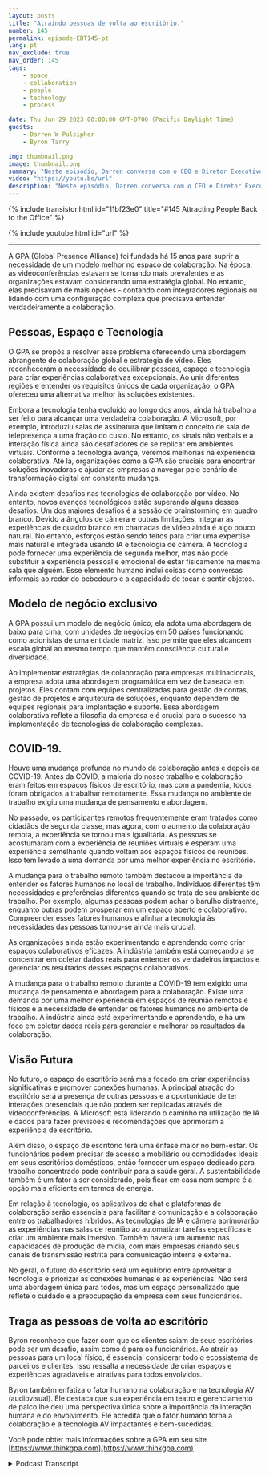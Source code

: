 ```yaml
---
layout: posts
title: "Atraindo pessoas de volta ao escritório."
number: 145
permalink: episode-EDT145-pt
lang: pt
nav_exclude: true
nav_order: 145
tags:
    - space
    - collaboration
    - people
    - technology
    - process

date: Thu Jun 29 2023 00:00:00 GMT-0700 (Pacific Daylight Time)
guests:
    - Darren W Pulsipher
    - Byron Tarry

img: thumbnail.png
image: thumbnail.png
summary: "Neste episódio, Darren conversa com o CEO e Diretor Executivo da GPA sobre o papel que a inovação colaborativa desempenha ao trazer as pessoas de volta ao escritório e por que as pessoas precisam de interação presencial."
video: "https://youtu.be/url"
description: "Neste episódio, Darren conversa com o CEO e Diretor Executivo da GPA sobre o papel que a inovação colaborativa desempenha ao trazer as pessoas de volta ao escritório e por que as pessoas precisam de interação presencial."
---
```


<div>
{% include transistor.html id="11bf23e0" title="#145 Attracting People Back to the Office" %}

{% include youtube.html id="url" %}
</div>

---

A GPA (Global Presence Alliance) foi fundada há 15 anos para suprir a necessidade de um modelo melhor no espaço de colaboração. Na época, as videoconferências estavam se tornando mais prevalentes e as organizações estavam considerando uma estratégia global. No entanto, elas precisavam de mais opções - contando com integradores regionais ou lidando com uma configuração complexa que precisava entender verdadeiramente a colaboração.

## Pessoas, Espaço e Tecnologia

O GPA se propôs a resolver esse problema oferecendo uma abordagem abrangente de colaboração global e estratégia de vídeo. Eles reconheceram a necessidade de equilibrar pessoas, espaço e tecnologia para criar experiências colaborativas excepcionais. Ao unir diferentes regiões e entender os requisitos únicos de cada organização, o GPA ofereceu uma alternativa melhor às soluções existentes.

Embora a tecnologia tenha evoluído ao longo dos anos, ainda há trabalho a ser feito para alcançar uma verdadeira colaboração. A Microsoft, por exemplo, introduziu salas de assinatura que imitam o conceito de sala de telepresença a uma fração do custo. No entanto, os sinais não verbais e a interação física ainda são desafiadores de se replicar em ambientes virtuais. Conforme a tecnologia avança, veremos melhorias na experiência colaborativa. Até lá, organizações como a GPA são cruciais para encontrar soluções inovadoras e ajudar as empresas a navegar pelo cenário de transformação digital em constante mudança.

Ainda existem desafios nas tecnologias de colaboração por vídeo. No entanto, novos avanços tecnológicos estão superando alguns desses desafios. Um dos maiores desafios é a sessão de brainstorming em quadro branco. Devido a ângulos de câmera e outras limitações, integrar as experiências de quadro branco em chamadas de vídeo ainda é algo pouco natural. No entanto, esforços estão sendo feitos para criar uma expertise mais natural e integrada usando IA e tecnologia de câmera. A tecnologia pode fornecer uma experiência de segunda melhor, mas não pode substituir a experiência pessoal e emocional de estar fisicamente na mesma sala que alguém. Esse elemento humano inclui coisas como conversas informais ao redor do bebedouro e a capacidade de tocar e sentir objetos.

## Modelo de negócio exclusivo

A GPA possui um modelo de negócio único; ela adota uma abordagem de baixo para cima, com unidades de negócios em 50 países funcionando como acionistas de uma entidade matriz. Isso permite que eles alcancem escala global ao mesmo tempo que mantêm consciência cultural e diversidade.

Ao implementar estratégias de colaboração para empresas multinacionais, a empresa adota uma abordagem programática em vez de baseada em projetos. Eles contam com equipes centralizadas para gestão de contas, gestão de projetos e arquitetura de soluções, enquanto dependem de equipes regionais para implantação e suporte. Essa abordagem colaborativa reflete a filosofia da empresa e é crucial para o sucesso na implementação de tecnologias de colaboração complexas.

## COVID-19.

Houve uma mudança profunda no mundo da colaboração antes e depois da COVID-19. Antes da COVID, a maioria do nosso trabalho e colaboração eram feitos em espaços físicos de escritório, mas com a pandemia, todos foram obrigados a trabalhar remotamente. Essa mudança no ambiente de trabalho exigiu uma mudança de pensamento e abordagem.

No passado, os participantes remotos frequentemente eram tratados como cidadãos de segunda classe, mas agora, com o aumento da colaboração remota, a experiência se tornou mais igualitária. As pessoas se acostumaram com a experiência de reuniões virtuais e esperam uma experiência semelhante quando voltam aos espaços físicos de reuniões. Isso tem levado a uma demanda por uma melhor experiência no escritório.

A mudança para o trabalho remoto também destacou a importância de entender os fatores humanos no local de trabalho. Indivíduos diferentes têm necessidades e preferências diferentes quando se trata de seu ambiente de trabalho. Por exemplo, algumas pessoas podem achar o barulho distraente, enquanto outras podem prosperar em um espaço aberto e colaborativo. Compreender esses fatores humanos e alinhar a tecnologia às necessidades das pessoas tornou-se ainda mais crucial.

As organizações ainda estão experimentando e aprendendo como criar espaços colaborativos eficazes. A indústria também está começando a se concentrar em coletar dados reais para entender os verdadeiros impactos e gerenciar os resultados desses espaços colaborativos.

A mudança para o trabalho remoto durante a COVID-19 tem exigido uma mudança de pensamento e abordagem para a colaboração. Existe uma demanda por uma melhor experiência em espaços de reunião remotos e físicos e a necessidade de entender os fatores humanos no ambiente de trabalho. A indústria ainda está experimentando e aprendendo, e há um foco em coletar dados reais para gerenciar e melhorar os resultados da colaboração.

## Visão Futura

No futuro, o espaço de escritório será mais focado em criar experiências significativas e promover conexões humanas. A principal atração do escritório será a presença de outras pessoas e a oportunidade de ter interações presenciais que não podem ser replicadas através de videoconferências. A Microsoft está liderando o caminho na utilização de IA e dados para fazer previsões e recomendações que aprimoram a experiência de escritório.

Além disso, o espaço de escritório terá uma ênfase maior no bem-estar. Os funcionários podem precisar de acesso a mobiliário ou comodidades ideais em seus escritórios domésticos, então fornecer um espaço dedicado para trabalho concentrado pode contribuir para a saúde geral. A sustentabilidade também é um fator a ser considerado, pois ficar em casa nem sempre é a opção mais eficiente em termos de energia.

Em relação à tecnologia, os aplicativos de chat e plataformas de colaboração serão essenciais para facilitar a comunicação e a colaboração entre os trabalhadores híbridos. As tecnologias de IA e câmera aprimorarão as experiências nas salas de reunião ao automatizar tarefas específicas e criar um ambiente mais imersivo. Também haverá um aumento nas capacidades de produção de mídia, com mais empresas criando seus canais de transmissão restrita para comunicação interna e externa.

No geral, o futuro do escritório será um equilíbrio entre aproveitar a tecnologia e priorizar as conexões humanas e as experiências. Não será uma abordagem única para todos, mas um espaço personalizado que reflete o cuidado e a preocupação da empresa com seus funcionários.

## Traga as pessoas de volta ao escritório

Byron reconhece que fazer com que os clientes saiam de seus escritórios pode ser um desafio, assim como é para os funcionários. Ao atrair as pessoas para um local físico, é essencial considerar todo o ecossistema de parceiros e clientes. Isso ressalta a necessidade de criar espaços e experiências agradáveis e atrativas para todos envolvidos.

Byron também enfatiza o fator humano na colaboração e na tecnologia AV (audiovisual). Ele destaca que sua experiência em teatro e gerenciamento de palco lhe deu uma perspectiva única sobre a importância da interação humana e do envolvimento. Ele acredita que o fator humano torna a colaboração e a tecnologia AV impactantes e bem-sucedidas.

Você pode obter mais informações sobre a GPA em seu site [https://www.thinkgpa.com](https://www.thinkgpa.com)



<details>
<summary> Podcast Transcript </summary>

<p></p>

</details>
